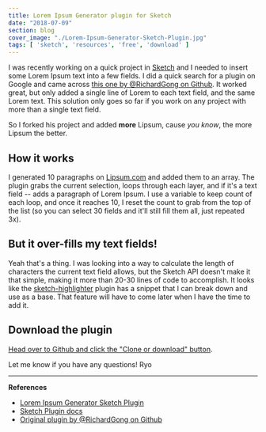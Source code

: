 ```yaml
---
title: Lorem Ipsum Generator plugin for Sketch
date: "2018-07-09"
section: blog
cover_image: "./Lorem-Ipsum-Generator-Sketch-Plugin.jpg"
tags: [ 'sketch', 'resources', 'free', 'download' ]
---
```


I was recently working on a quick project in [Sketch](http://sketchapp.com) and I needed to insert some Lorem Ipsum text into a few fields. I did a quick search for a plugin on Google and came across [this one by @RichardGong on Github](https://github.com/richgong/sketch-lorem-ipsum-2017). It worked great, but only added a single line of Lorem to each text field, and the same Lorem text. This solution only goes so far if you work on any project with more than a single text field.

So I forked his project and added **more** Lipsum, cause *you know*, the more Lipsum the better. 

## How it works

I generated 10 paragraphs on [Lipsum.com](http://lipsum.com) and added them to an array. The plugin grabs the current selection, loops through each layer, and if it's a text field -- adds a paragraph of Lorem Ipsum. I use a variable to keep count of each loop, and once it reaches 10, I reset the count to grab from the top of the list (so you can select 30 fields and it'll still fill them all, just repeated 3x).

## But it over-fills my text fields!

Yeah that's a thing. I was looking into a way to calculate the length of characters the current text field allows, but the Sketch API doesn't make it that simple, making it more than 20-30 lines of code to accomplish. It looks like the [sketch-highlighter](https://github.com/matt-curtis/Sketch-Highlighter/blob/master/Sketch-Highlighter.sketchplugin/Contents/Sketch/script.js) plugin has a snippet that I can break down and use as a base. That feature will have to come later when I have the time to add it. 

## Download the plugin

[Head over to Github and click the "Clone or download" button](https://github.com/whoisryosuke/sketch-lorem-ipsum-2017).

Let me know if you have any questions!
Ryo

***

**References**

* [Lorem Ipsum Generator Sketch Plugin](https://github.com/whoisryosuke/sketch-lorem-ipsum-2017)
* [Sketch Plugin docs](https://developer.sketchapp.com/guides/plugin-scripts/)
* [Original plugin by @RichardGong on Github](https://github.com/richgong/sketch-lorem-ipsum-2017)